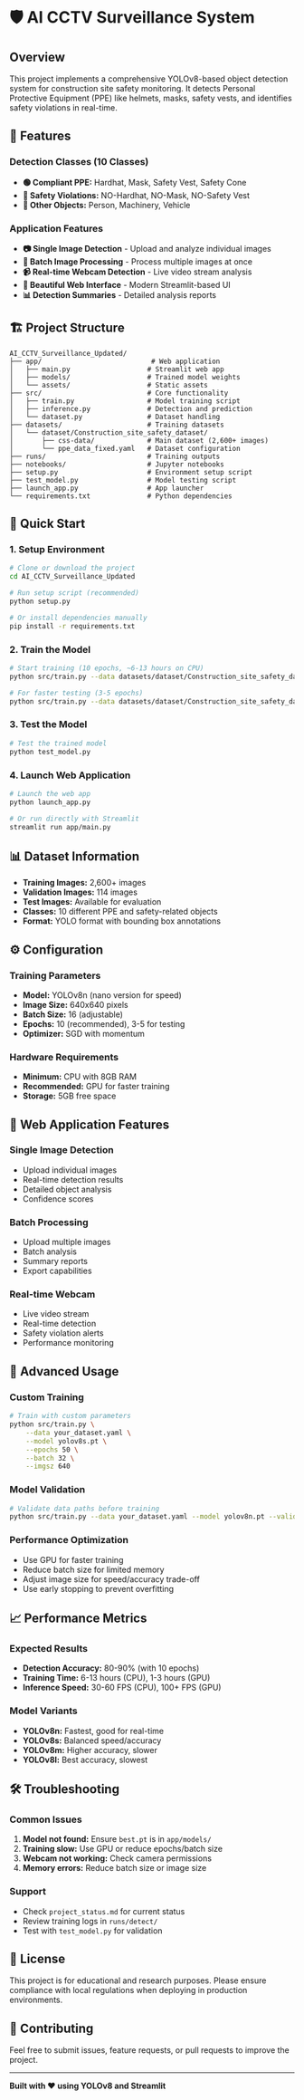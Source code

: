 # 🛡️ AI CCTV Surveillance System

## Overview
This project implements a comprehensive YOLOv8-based object detection system for construction site safety monitoring. It detects Personal Protective Equipment (PPE) like helmets, masks, safety vests, and identifies safety violations in real-time.

## 🎯 Features

### Detection Classes (10 Classes)
- **🟢 Compliant PPE:** Hardhat, Mask, Safety Vest, Safety Cone
- **🔴 Safety Violations:** NO-Hardhat, NO-Mask, NO-Safety Vest
- **👥 Other Objects:** Person, Machinery, Vehicle

### Application Features
- **📷 Single Image Detection** - Upload and analyze individual images
- **📁 Batch Image Processing** - Process multiple images at once
- **📹 Real-time Webcam Detection** - Live video stream analysis
- **🎨 Beautiful Web Interface** - Modern Streamlit-based UI
- **📊 Detection Summaries** - Detailed analysis reports

## 🏗️ Project Structure
```
AI_CCTV_Surveillance_Updated/
├── app/                           # Web application
│   ├── main.py                   # Streamlit web app
│   ├── models/                   # Trained model weights
│   └── assets/                   # Static assets
├── src/                          # Core functionality
│   ├── train.py                  # Model training script
│   ├── inference.py              # Detection and prediction
│   └── dataset.py                # Dataset handling
├── datasets/                     # Training datasets
│   └── dataset/Construction_site_safety_dataset/
│       ├── css-data/             # Main dataset (2,600+ images)
│       └── ppe_data_fixed.yaml   # Dataset configuration
├── runs/                         # Training outputs
├── notebooks/                    # Jupyter notebooks
├── setup.py                      # Environment setup script
├── test_model.py                 # Model testing script
├── launch_app.py                 # App launcher
└── requirements.txt              # Python dependencies
```

## 🚀 Quick Start

### 1. Setup Environment
```bash
# Clone or download the project
cd AI_CCTV_Surveillance_Updated

# Run setup script (recommended)
python setup.py

# Or install dependencies manually
pip install -r requirements.txt
```

### 2. Train the Model
```bash
# Start training (10 epochs, ~6-13 hours on CPU)
python src/train.py --data datasets/dataset/Construction_site_safety_dataset/ppe_data_fixed.yaml --model yolov8n.pt --epochs 10

# For faster testing (3-5 epochs)
python src/train.py --data datasets/dataset/Construction_site_safety_dataset/ppe_data_fixed.yaml --model yolov8n.pt --epochs 5
```

### 3. Test the Model
```bash
# Test the trained model
python test_model.py
```

### 4. Launch Web Application
```bash
# Launch the web app
python launch_app.py

# Or run directly with Streamlit
streamlit run app/main.py
```

## 📊 Dataset Information

- **Training Images:** 2,600+ images
- **Validation Images:** 114 images
- **Test Images:** Available for evaluation
- **Classes:** 10 different PPE and safety-related objects
- **Format:** YOLO format with bounding box annotations

## ⚙️ Configuration

### Training Parameters
- **Model:** YOLOv8n (nano version for speed)
- **Image Size:** 640x640 pixels
- **Batch Size:** 16 (adjustable)
- **Epochs:** 10 (recommended), 3-5 for testing
- **Optimizer:** SGD with momentum

### Hardware Requirements
- **Minimum:** CPU with 8GB RAM
- **Recommended:** GPU for faster training
- **Storage:** 5GB free space

## 🎨 Web Application Features

### Single Image Detection
- Upload individual images
- Real-time detection results
- Detailed object analysis
- Confidence scores

### Batch Processing
- Upload multiple images
- Batch analysis
- Summary reports
- Export capabilities

### Real-time Webcam
- Live video stream
- Real-time detection
- Safety violation alerts
- Performance monitoring

## 🔧 Advanced Usage

### Custom Training
```bash
# Train with custom parameters
python src/train.py \
    --data your_dataset.yaml \
    --model yolov8s.pt \
    --epochs 50 \
    --batch 32 \
    --imgsz 640
```

### Model Validation
```bash
# Validate data paths before training
python src/train.py --data your_dataset.yaml --model yolov8n.pt --validate
```

### Performance Optimization
- Use GPU for faster training
- Reduce batch size for limited memory
- Adjust image size for speed/accuracy trade-off
- Use early stopping to prevent overfitting

## 📈 Performance Metrics

### Expected Results
- **Detection Accuracy:** 80-90% (with 10 epochs)
- **Training Time:** 6-13 hours (CPU), 1-3 hours (GPU)
- **Inference Speed:** 30-60 FPS (CPU), 100+ FPS (GPU)

### Model Variants
- **YOLOv8n:** Fastest, good for real-time
- **YOLOv8s:** Balanced speed/accuracy
- **YOLOv8m:** Higher accuracy, slower
- **YOLOv8l:** Best accuracy, slowest

## 🛠️ Troubleshooting

### Common Issues
1. **Model not found:** Ensure `best.pt` is in `app/models/`
2. **Training slow:** Use GPU or reduce epochs/batch size
3. **Webcam not working:** Check camera permissions
4. **Memory errors:** Reduce batch size or image size

### Support
- Check `project_status.md` for current status
- Review training logs in `runs/detect/`
- Test with `test_model.py` for validation

## 📝 License
This project is for educational and research purposes. Please ensure compliance with local regulations when deploying in production environments.

## 🤝 Contributing
Feel free to submit issues, feature requests, or pull requests to improve the project.

---

**Built with ❤️ using YOLOv8 and Streamlit**
